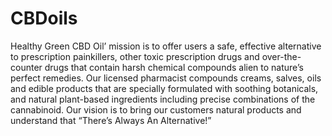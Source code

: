 # CBDoils
Healthy Green CBD Oil’ mission is to offer users a safe, effective alternative to prescription painkillers, other toxic prescription drugs and over-the-counter drugs that contain harsh chemical compounds alien to nature’s perfect remedies. Our licensed pharmacist compounds creams, salves, oils and edible products that are specially formulated with soothing botanicals, and natural plant-based ingredients including precise combinations of the cannabinoid. Our vision is to bring our customers natural products and understand that “There’s Always An Alternative!”
